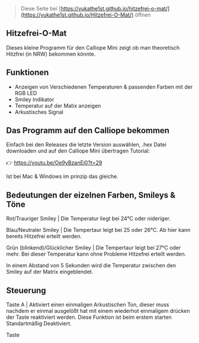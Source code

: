 
> Diese Seite bei [https://yukathe1st.github.io/hitzefrei-o-mat/](https://yukathe1st.github.io/Hitzefrei-O-Mat/) öffnen

## Hitzefrei-O-Mat
Dieses kleine Programm für den Calliope Mini zeigt ob man theoretisch Hitzfrei (in NRW) bekommen könnte.

## Funktionen
- Anzeigen von Verschiedenen Temperaturen & passenden Farben mit der RGB LED
- Smiley Indikator
- Temperatur auf der Matix anzeigen
- Arkustisches Signal

## Das Programm auf den Calliope bekommen
Einfach bei den Releases die letzte Version auswählen, .hex Datei downloaden und auf den Calliope Mini übertragen
Tutorial:

👉 https://youtu.be/Oe9yBzanEj0?t=29

Ist bei Mac & Windows im prinzip das gleiche.

## Bedeutungen der eizelnen Farben, Smileys & Töne
Rot/Trauriger Smiley | Die Temperatur liegt bei 24°C oder nideriger.

Blau/Neutraler Smiley | Die Tempertaur leigt bei 25 oder 26°C. Ab hier kann bereits Hitzefrei erteilt werden.

Grün (blinkend)/Glücklicher Smiley | Die Tempertaur leigt bei 27°C oder mehr. Bei dieser Temperatur kann ohne Probleme Hitzefrei erteilt werden.

In einem Abstand von 5 Sekunden wird die Temperatur zwischen den Smiley auf der Matrix eingeblendet.

## Steuerung
Taste A | Aktiviert einen einmaligen Arkustischen Ton, dieser muss nachdem er einmal ausgelößt hat mit einem wiederhot einmaligem drücken der Taste reaktiviert werden. Diese Funktion ist beim erstem starten Standartmäßig Deaktiviert.

Taste
